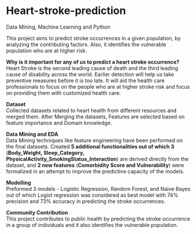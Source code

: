 # Heart-stroke-prediction
Data Mining, Machine Learning and Python

This project aims to predict stroke occurrences in a given population, by analyzing the contributing factors. Also, it identifies the vulnerable population who are at higher risk.

<b>Why is it important for any of us to predict a heart stroke occurrence?</b><br>
Heart Stroke is the second leading cause of death and the third leading cause of disability across the world. Earlier detection will help us take preventive measures before it is too late. It will aid the health care professionals to focus on the people who are at higher stroke risk and focus on providing them with customized health care. <br>

**Dataset**<br>
Collected datasets related to heart health from different resources and merged them. After Merging the datasets, Features are selected based on feature importance and Domain knowledge.

**Data Mining and EDA**<br>
Data Mining techniques like feature engineering have been performed on the final datasets. Created **5 additional functionalities out of which 3** (**Body_Weight, Sleep_Category, PhysicalActivity_SmokingStatus_Interaction**) are derived directly from the dataset, and **2 new features** (**Comorbidity Score and Vulnerability**) were formalized in an attempt to improve the predictive capacity of the models.

**Modelling**<br>
Preformed 3 models - Logistic Regression, Random Forest, and Naive Bayes out of which Logist regression was considered as best model with 74% precision and 73% accuracy in predicting the stroke occurrences.

**Community Contribution**<br>
This project contributes to public health by predicting the stroke occurrence in a group of individuals and it also identifies the vulnerable population.


